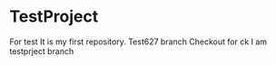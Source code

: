# TestProject
For test
It is my first repository.
Test627 branch
Checkout for ck
I am testprject branch
